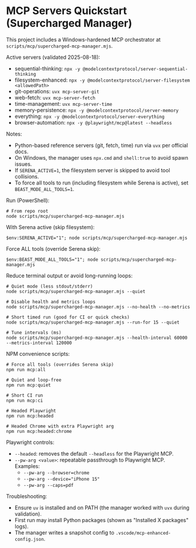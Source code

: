 # MCP Servers Quickstart (Supercharged Manager)

This project includes a Windows-hardened MCP orchestrator at `scripts/mcp/supercharged-mcp-manager.mjs`.

Active servers (validated 2025-08-18):

- sequential-thinking: `npx -y @modelcontextprotocol/server-sequential-thinking`
- filesystem-enhanced: `npx -y @modelcontextprotocol/server-filesystem <allowedPath>`
- git-operations: `uvx mcp-server-git`
- web-fetch: `uvx mcp-server-fetch`
- time-management: `uvx mcp-server-time`
- memory-persistence: `npx -y @modelcontextprotocol/server-memory`
- everything: `npx -y @modelcontextprotocol/server-everything`
- browser-automation: `npx -y @playwright/mcp@latest --headless`

Notes:

- Python-based reference servers (git, fetch, time) run via `uvx` per official docs.
- On Windows, the manager uses `npx.cmd` and `shell:true` to avoid spawn issues.
- If `SERENA_ACTIVE=1`, the filesystem server is skipped to avoid tool collisions.
- To force all tools to run (including filesystem while Serena is active), set `BEAST_MODE_ALL_TOOLS=1`.

Run (PowerShell):

```
# From repo root
node scripts/mcp/supercharged-mcp-manager.mjs
```

With Serena active (skip filesystem):

```
$env:SERENA_ACTIVE="1"; node scripts/mcp/supercharged-mcp-manager.mjs
```

Force ALL tools (override Serena skip):

```
$env:BEAST_MODE_ALL_TOOLS="1"; node scripts/mcp/supercharged-mcp-manager.mjs
```

Reduce terminal output or avoid long-running loops:

```
# Quiet mode (less stdout/stderr)
node scripts/mcp/supercharged-mcp-manager.mjs --quiet

# Disable health and metrics loops
node scripts/mcp/supercharged-mcp-manager.mjs --no-health --no-metrics

# Short timed run (good for CI or quick checks)
node scripts/mcp/supercharged-mcp-manager.mjs --run-for 15 --quiet

# Tune intervals (ms)
node scripts/mcp/supercharged-mcp-manager.mjs --health-interval 60000 --metrics-interval 120000
```

NPM convenience scripts:

```
# Force all tools (overrides Serena skip)
npm run mcp:all

# Quiet and loop-free
npm run mcp:quiet

# Short CI run
npm run mcp:ci

# Headed Playwright
npm run mcp:headed

# Headed Chrome with extra Playwright arg
npm run mcp:headed:chrome
```

Playwright controls:

- `--headed`: removes the default `--headless` for the Playwright MCP.
- `--pw-arg <value>`: repeatable passthrough to Playwright MCP. Examples:
  - `--pw-arg --browser=chrome`
  - `--pw-arg --device="iPhone 15"`
  - `--pw-arg --caps=pdf`

Troubleshooting:

- Ensure `uv` is installed and on PATH (the manager worked with `uvx` during validation).
- First run may install Python packages (shown as "Installed X packages" logs).
- The manager writes a snapshot config to `.vscode/mcp-enhanced-config.json`.
